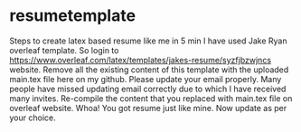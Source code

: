 # resumetemplate
Steps to create latex based resume like me in 5 min
I have used Jake Ryan overleaf template. So login to https://www.overleaf.com/latex/templates/jakes-resume/syzfjbzwjncs website.
Remove all the existing content of this template with the uploaded main.tex file here on my github.
Please update your email properly. Many people have missed updating email correctly due to which I have received many invites.
Re-compile the content that you replaced with main.tex file on overleaf website.
Whoa! You got resume just like mine. Now update as per your choice.
